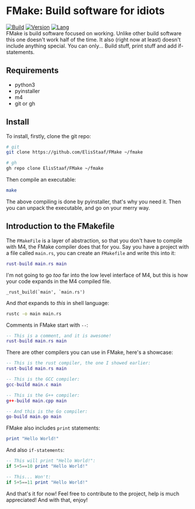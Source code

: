 # FMake: Build software for idiots
[![Build](https://img.shields.io/badge/Build%20(Fedora)-passing-2a7fd5?logo=fedora&logoColor=2a7fd5&style=for-the-badge)](https://github.com/ElisStaaf/vine)
[![Version](https://img.shields.io/badge/Version-1.0.0-38c747?style=for-the-badge)](https://github.com/ElisStaaf/vine)
[![Lang](https://img.shields.io/badge/Language-Python-385dc7?logo=python&style=for-the-badge)](https://github.com/ElisStaaf/vine)  
FMake is build software focused on working. Unlike other build software this one doesn't work half of the
time. It also (right now at least) doesn't include anything special. You can only... Build stuff, print
stuff and add if-statements.

## Requirements
* python3
* pyinstaller
* m4
* git or gh

## Install
To install, firstly, clone the git repo:
```bash
# git
git clone https://github.com/ElisStaaf/FMake ~/fmake

# gh
gh repo clone ElisStaaf/FMake ~/fmake
```
Then compile an executable:
```bash
make
```
The above compiling is done by pyinstaller, that's why you need it. Then you can unpack the executable,
and go on your merry way.

## Introduction to the FMakefile
The `FMakeFile` is a layer of abstraction, so that you don't have to compile with M4, the FMake compiler
does that for you. Say you have a project with a file called `main.rs`, you can create an `FMakefile`
and write this into it:
```lua
rust-build main.rs main
```
I'm not going to go *too* far into the low level interface of M4, but this is how your code expands
in the M4 compiled file.
```
_rust_build(`main', `main.rs')
```
And *that* expands to *this* in shell language:
```bash
rustc -o main main.rs
```
Comments in FMake start with `--`:
```lua
-- This is a comment, and it is awesome!
rust-build main.rs main
```
There are other compilers you can use in FMake, here's a showcase:
```lua
-- This is the rust compiler, the one I showed earlier:
rust-build main.rs main

-- This is the GCC compiler:
gcc-build main.c main

-- This is the G++ compiler:
g++-build main.cpp main

-- And this is the Go compiler:
go-build main.go main
```
FMake also includes `print` statements:
```lua
print "Hello World!"
```
And also `if-statements`:
```lua
-- This will print "Hello World!":
if 5+5==10 print "Hello World!"

-- This... Won't:
if 5+5==11 print "Hello World!"
```
And that's it for now! Feel free to contribute to the project, help is much appreciated!
And with that, enjoy!
